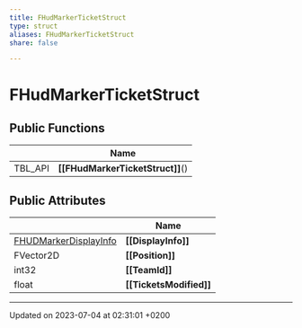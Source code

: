 ```yaml
---
title: FHudMarkerTicketStruct
type: struct
aliases: FHudMarkerTicketStruct
share: false

---
```


# FHudMarkerTicketStruct





## Public Functions

|                | Name           |
| -------------- | -------------- |
| TBL_API | **[[FHudMarkerTicketStruct]]**() |

## Public Attributes

|                | Name           |
| -------------- | -------------- |
| [FHUDMarkerDisplayInfo](/docs/SDK/Source/Classes/structFHUDMarkerDisplayInfo.md) | **[[DisplayInfo]]**  |
| FVector2D | **[[Position]]**  |
| int32 | **[[TeamId]]**  |
| float | **[[TicketsModified]]**  |

-------------------------------

Updated on 2023-07-04 at 02:31:01 +0200